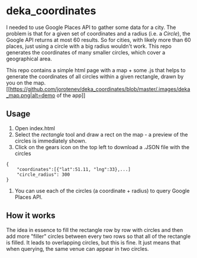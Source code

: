 # deka_coordinates
I needed to use Google Places API to gather some data for a city. The problem is that for a given set of coordinates and a radius (i.e. a _Circle_),
the Google API returns at most 60 results. So for cities, with likely more than 60 places, just using a circle with a big radius wouldn't work.
 This repo generates the coordinates of many smaller circles, which cover a geographical area.

This repo contains a simple html page with a map + some .js that helps to generate the coordinates of all circles within a given rectangle, drawn by you on the map.
[[https://github.com/jorotenev/deka_coordinates/blob/master/.images/deka_map.png|alt=demo of the app]]

## Usage
1. Open index.html
1. Select the *rectangle* tool and draw a rect on the map - a preview of the circles is immediately shown.
1. Click on the gears icon on the top left to download a .JSON file with the circles
```
{
    "coordinates":[{"lat":51.11, "lng":33},...]
    "circle_radius": 300
}
```
1. You can use each of the circles (a coordinate + radius) to query Google Places API.


## How it works
The idea in essence to fill the rectangle row by row with circles and then add more "filler" circles between every two
rows so that all of the rectangle is filled. It leads to overlapping circles, but this is fine. It just means that
when querying, the same venue can appear in two circles.


